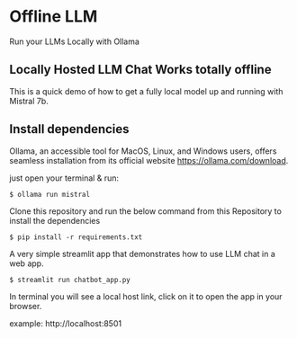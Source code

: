 # Offline LLM
Run your LLMs Locally with Ollama


 
## Locally Hosted LLM Chat  Works totally offline


This is a quick demo of how to get a fully local model up and running with Mistral 7b.



## Install dependencies
Ollama, an accessible tool for MacOS, Linux, and Windows users, offers seamless installation from its official website https://ollama.com/download.

 just open your terminal & run:
```
$ ollama run mistral
```
Clone this repository and run the below command from this Repository to install the dependencies

```
$ pip install -r requirements.txt
```
A very simple streamlit app that demonstrates how to use LLM chat in a web app.


```
$ streamlit run chatbot_app.py
```
In terminal you will see a local host link, click on it to open the app in your browser.

example: http://localhost:8501

